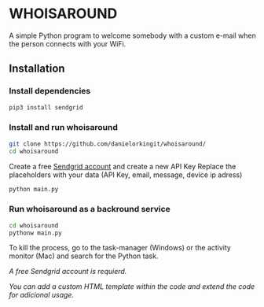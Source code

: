 # WHOISAROUND
A simple Python program to welcome somebody with a custom e-mail when the person connects with your WiFi.

## Installation
### Install dependencies
```bash
pip3 install sendgrid
```
### Install and run whoisaround
```bash
git clone https://github.com/danielorkingit/whoisaround/
cd whoisaround
```
Create a free [Sendgrid account](https://signup.sendgrid.com/) and create a new API Key
Replace the placeholders with your data
(API Key, email, message, device ip adress)
```bash
python main.py
```
### Run whoisaround as a backround service
```bash
cd whoisaround
pythonw main.py
```
To kill the process, go to the task-manager (Windows) or the activity monitor (Mac) and search for the Python task.


*A free Sendgrid account is requierd.*

*You can add a custom HTML template within the code and extend the code for adicional usage.*
